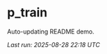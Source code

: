 # p_train

Auto-updating README demo.

<!--START_SECTION:status-->
_Last run: 2025-08-28 22:18 UTC_
<!--END_SECTION:status-->












































































































































































































